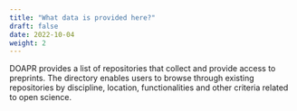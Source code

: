 ```yaml
---
title: "What data is provided here?"
draft: false
date: 2022-10-04
weight: 2
---
```


DOAPR provides a list of repositories that collect and provide access to preprints. The directory  enables users to browse through existing repositories by discipline, location, functionalities and other criteria related to open science.